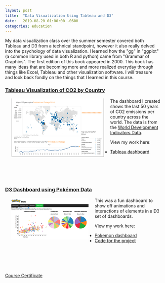 ```yaml
---
layout: post
title:  "Data Visualization Using Tableau and D3"
date:   2019-08-20 01:00:00 -0600
categories: education
---
```


My data visualization class over the summer semester covered both Tableau and D3 from a technical standpoint, however it also really delved into the psychology of data visualization.  I learned how the "gg" in "ggplot" (a common library used in both R and python) came from "Grammar of Graphics". The first edition of this book appeared in 2000. This book has many ideas that are becoming more and more realized everyday through things like Excel, Tableau and other visualization software.  I will treasure and look back fondly on the things that I learned in this course.

### [Tableau Visualization of CO2 by Country](https://public.tableau.com/profile/aaron.blythe#!/vizhome/CO2EmissionsperCountryWDIData/Dashboard)

[<img align="left" src="/images/portfolio/tableau_co2.PNG" hspace="20">](https://public.tableau.com/profile/aaron.blythe#!/vizhome/CO2EmissionsperCountryWDIData/Dashboard)

The dashboard I created shows the last 50 years of CO2 emissions per country across the world. The data is from the [World Development Indicators Data](https://datacatalog.worldbank.org/dataset/world-development-indicators).

View my work here:
* [Tableau dashboard](https://public.tableau.com/profile/aaron.blythe#!/vizhome/CO2EmissionsperCountryWDIData/Dashboard)

<br/>
<br/>
<br/>
<br/>

### [D3 Dashboard using Pokémon Data](https://aaronblythe.gitlab.io/page/pokemon_d3/)

[<img align="left" src="/images/portfolio/pokemon_D3.PNG" hspace="20">](https://aaronblythe.gitlab.io/page/pokemon_d3/)

This was a fun dashboard to show off animations and interactions of elements in a D3 set of dashboards.

View my work here:
* [Pokemon dashboard](https://aaronblythe.gitlab.io/page/pokemon_d3/)
* [Code for the project](https://gitlab.com/aaronblythe/aaronblythe.gitlab.io/tree/master/content/page)
<br/>
<br/>
<br/>
<br/>


[Course Certificate](https://www.coursera.org/account/accomplishments/certificate/8J774GWGPEB9)

